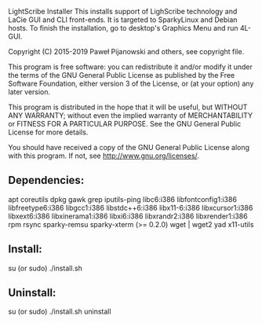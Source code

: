 LightScribe Installer
This installs support of LighScribe technology and LaCie GUI and CLI front-ends. It is targeted to SparkyLinux and Debian hosts. To finish the installation, go to desktop's Graphics Menu and run 4L-GUI.
 
Copyright (C) 2015-2019 Paweł Pijanowski and others, see copyright file.

This program is free software: you can redistribute it and/or modify
it under the terms of the GNU General Public License as published by
the Free Software Foundation, either version 3 of the License, or
(at your option) any later version.

This program is distributed in the hope that it will be useful,
but WITHOUT ANY WARRANTY; without even the implied warranty of
MERCHANTABILITY or FITNESS FOR A PARTICULAR PURPOSE.  See the
GNU General Public License for more details.

You should have received a copy of the GNU General Public License
along with this program.  If not, see <http://www.gnu.org/licenses/>.

Dependencies:
-------------
apt
coreutils
dpkg
gawk
grep
iputils-ping
libc6:i386
libfontconfig1:i386
libfreetype6:i386
libgcc1:i386
libstdc++6:i386
libx11-6:i386
libxcursor1:i386
libxext6:i386
libxinerama1:i386
libxi6:i386
libxrandr2:i386
libxrender1:i386
rpm
rsync
sparky-remsu
sparky-xterm (>= 0.2.0)
wget | wget2
yad
x11-utils

Install:
-------------
su (or sudo) 
./install.sh

Uninstall:
-------------
su (or sudo)
./install.sh uninstall
